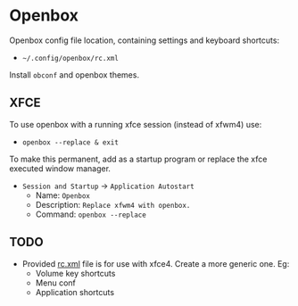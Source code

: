 # Openbox

Openbox config file location, containing settings and keyboard shortcuts:
- `~/.config/openbox/rc.xml`

Install `obconf` and openbox themes.

## XFCE

To use openbox with a running xfce session (instead of xfwm4) use:
- `openbox --replace & exit`

To make this permanent, add as a startup program or replace the xfce executed
window manager.
- `Session and Startup` -> `Application Autostart`
    - Name: `Openbox`
    - Description: `Replace xfwm4 with openbox.`
    - Command: `openbox --replace`

## TODO

- Provided [rc.xml](rc.xml) file is for use with xfce4. Create a more generic
  one. Eg:
    - Volume key shortcuts
    - Menu conf
    - Application shortcuts

